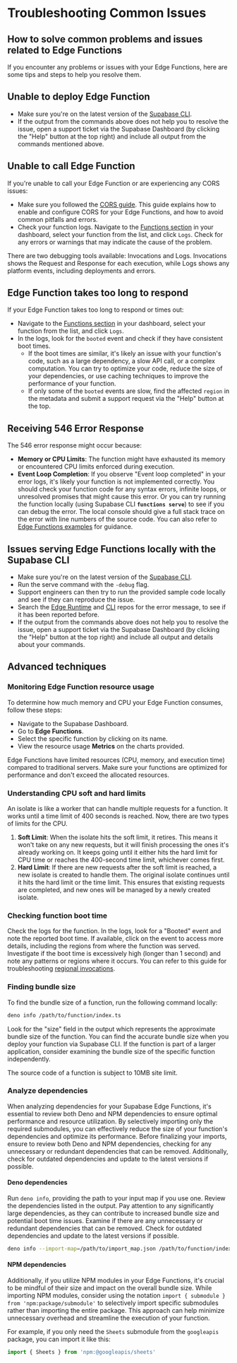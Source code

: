 # Troubleshooting Common Issues

## How to solve common problems and issues related to Edge Functions

If you encounter any problems or issues with your Edge Functions, here are some tips and steps to help you resolve them.

## Unable to deploy Edge Function

- Make sure you're on the latest version of the [Supabase CLI](https://supabase.com/docs/guides/cli#updates).
- If the output from the commands above does not help you to resolve the issue, open a support ticket via the Supabase Dashboard (by clicking the "Help" button at the top right) and include all output from the commands mentioned above.

## Unable to call Edge Function

If you're unable to call your Edge Function or are experiencing any CORS issues:

- Make sure you followed the [CORS guide](https://supabase.com/docs/guides/functions/cors). This guide explains how to enable and configure CORS for your Edge Functions, and how to avoid common pitfalls and errors.
- Check your function logs. Navigate to the [Functions section](https://supabase.com/dashboard/project/_/functions) in your dashboard, select your function from the list, and click `Logs`. Check for any errors or warnings that may indicate the cause of the problem.

There are two debugging tools available: Invocations and Logs. Invocations shows the Request and Response for each execution, while Logs shows any platform events, including deployments and errors.

## Edge Function takes too long to respond

If your Edge Function takes too long to respond or times out:

- Navigate to the [Functions section](https://supabase.com/dashboard/project/_/functions) in your dashboard, select your function from the list, and click `Logs`.
- In the logs, look for the `booted` event and check if they have consistent boot times.
  - If the boot times are similar, it's likely an issue with your function's code, such as a large dependency, a slow API call, or a complex computation. You can try to optimize your code, reduce the size of your dependencies, or use caching techniques to improve the performance of your function.
  - If only some of the `booted` events are slow, find the affected `region` in the metadata and submit a support request via the "Help" button at the top.

## Receiving 546 Error Response

The 546 error response might occur because:

- **Memory or CPU Limits**: The function might have exhausted its memory or encountered CPU limits enforced during execution.
- **Event Loop Completion**: If you observe "Event loop completed" in your error logs, it's likely your function is not implemented correctly. You should check your function code for any syntax errors, infinite loops, or unresolved promises that might cause this error. Or you can try running the function locally (using Supabase CLI **`functions serve`**) to see if you can debug the error. The local console should give a full stack trace on the error with line numbers of the source code. You can also refer to [Edge Functions examples](https://github.com/supabase/supabase/tree/master/examples/edge-functions) for guidance.

## Issues serving Edge Functions locally with the Supabase CLI

- Make sure you're on the latest version of the [Supabase CLI](https://supabase.com/docs/guides/cli#updates).
- Run the serve command with the `-debug` flag.
- Support engineers can then try to run the provided sample code locally and see if they can reproduce the issue.
- Search the [Edge Runtime](https://github.com/supabase/edge-runtime) and [CLI](https://github.com/supabase/cli) repos for the error message, to see if it has been reported before.
- If the output from the commands above does not help you to resolve the issue, open a support ticket via the Supabase Dashboard (by clicking the "Help" button at the top right) and include all output and details about your commands.

## Advanced techniques

### Monitoring Edge Function resource usage

To determine how much memory and CPU your Edge Function consumes, follow these steps:

- Navigate to the Supabase Dashboard.
- Go to **Edge Functions**.
- Select the specific function by clicking on its name.
- View the resource usage **Metrics** on the charts provided.

Edge Functions have limited resources (CPU, memory, and execution time) compared to traditional servers. Make sure your functions are optimized for performance and don't exceed the allocated resources.

### Understanding CPU soft and hard limits

An isolate is like a worker that can handle multiple requests for a function. It works until a time limit of 400 seconds is reached. Now, there are two types of limits for the CPU.

1. **Soft Limit**: When the isolate hits the soft limit, it retires. This means it won't take on any new requests, but it will finish processing the ones it's already working on. It keeps going until it either hits the hard limit for CPU time or reaches the 400-second time limit, whichever comes first.
2. **Hard Limit**: If there are new requests after the soft limit is reached, a new isolate is created to handle them. The original isolate continues until it hits the hard limit or the time limit. This ensures that existing requests are completed, and new ones will be managed by a newly created isolate.

### Checking function boot time

Check the logs for the function. In the logs, look for a "Booted" event and note the reported boot time. If available, click on the event to access more details, including the regions from where the function was served. Investigate if the boot time is excessively high (longer than 1 second) and note any patterns or regions where it occurs. You can refer to this guide for troubleshooting [regional invocations](https://supabase.com/docs/guides/functions/regional-invocation).

### Finding bundle size

To find the bundle size of a function, run the following command locally:

```bash
deno info /path/to/function/index.ts
```

Look for the "size" field in the output which represents the approximate bundle size of the function. You can find the accurate bundle size when you deploy your function via Supabase CLI. If the function is part of a larger application, consider examining the bundle size of the specific function independently.

The source code of a function is subject to 10MB site limit.

### Analyze dependencies

When analyzing dependencies for your Supabase Edge Functions, it's essential to review both Deno and NPM dependencies to ensure optimal performance and resource utilization.
By selectively importing only the required submodules, you can effectively reduce the size of your function's dependencies and optimize its performance.
Before finalizing your imports, ensure to review both Deno and NPM dependencies, checking for any unnecessary or redundant dependencies that can be removed. Additionally, check for outdated dependencies and update to the latest versions if possible.

#### Deno dependencies

Run `deno info`, providing the path to your input map if you use one.
Review the dependencies listed in the output. Pay attention to any significantly large dependencies, as they can contribute to increased bundle size and potential boot time issues.
Examine if there are any unnecessary or redundant dependencies that can be removed. Check for outdated dependencies and update to the latest versions if possible.

```bash
deno info --import-map=/path/to/import_map.json /path/to/function/index.ts
```

#### NPM dependencies

Additionally, if you utilize NPM modules in your Edge Functions, it's crucial to be mindful of their size and impact on the overall bundle size. While importing NPM modules, consider using the notation `import { submodule } from 'npm:package/submodule'` to selectively import specific submodules rather than importing the entire package. This approach can help minimize unnecessary overhead and streamline the execution of your function.

For example, if you only need the `Sheets` submodule from the `googleapis` package, you can import it like this:

```javascript
import { Sheets } from 'npm:@googleapis/sheets'
```
